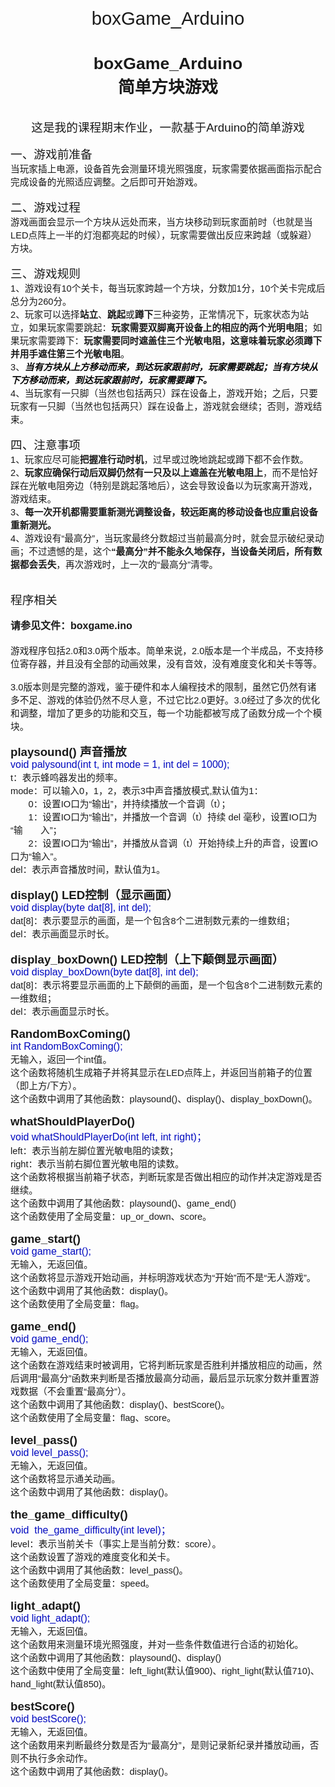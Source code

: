 # boxGame_Arduino

<html xmlns:v="urn:schemas-microsoft-com:vml"
xmlns:o="urn:schemas-microsoft-com:office:office"
xmlns:w="urn:schemas-microsoft-com:office:word"
xmlns:dt="uuid:C2F41010-65B3-11d1-A29F-00AA00C14882"
xmlns:m="http://schemas.microsoft.com/office/2004/12/omml"
xmlns="http://www.w3.org/TR/REC-html40">

<head>
<meta http-equiv=Content-Type content="text/html; charset=gb2312">
<meta name=ProgId content=Word.Document>
<meta name=Generator content="Microsoft Word 15">
<meta name=Originator content="Microsoft Word 15">
<link rel=File-List href="README.files/filelist.xml">
<!--[if gte mso 9]><xml>
 <o:DocumentProperties>
  <o:Author>名字太长是不是会被人打</o:Author>
  <o:LastAuthor>梁 翔鸣</o:LastAuthor>
  <o:Revision>2</o:Revision>
  <o:TotalTime>2</o:TotalTime>
  <o:Created>2018-09-30T17:31:00Z</o:Created>
  <o:LastSaved>2018-09-30T17:31:00Z</o:LastSaved>
  <o:Pages>6</o:Pages>
  <o:Words>398</o:Words>
  <o:Characters>2273</o:Characters>
  <o:Lines>18</o:Lines>
  <o:Paragraphs>5</o:Paragraphs>
  <o:CharactersWithSpaces>2666</o:CharactersWithSpaces>
  <o:Version>16.00</o:Version>
 </o:DocumentProperties>
 <o:CustomDocumentProperties>
  <o:KSOProductBuildVer dt:dt="string">2052-10.1.0.6929</o:KSOProductBuildVer>
 </o:CustomDocumentProperties>
</xml><![endif]-->
<link rel=dataStoreItem href="README.files/item0001.xml"
target="README.files/props002.xml">
<link rel=themeData href="README.files/themedata.thmx">
<link rel=colorSchemeMapping href="README.files/colorschememapping.xml">
<!--[if gte mso 9]><xml>
 <w:WordDocument>
  <w:SpellingState>Clean</w:SpellingState>
  <w:GrammarState>Clean</w:GrammarState>
  <w:TrackMoves>false</w:TrackMoves>
  <w:TrackFormatting/>
  <w:PunctuationKerning/>
  <w:DrawingGridVerticalSpacing>7.8 磅</w:DrawingGridVerticalSpacing>
  <w:DisplayHorizontalDrawingGridEvery>0</w:DisplayHorizontalDrawingGridEvery>
  <w:DisplayVerticalDrawingGridEvery>2</w:DisplayVerticalDrawingGridEvery>
  <w:ValidateAgainstSchemas/>
  <w:SaveIfXMLInvalid>false</w:SaveIfXMLInvalid>
  <w:IgnoreMixedContent>false</w:IgnoreMixedContent>
  <w:AlwaysShowPlaceholderText>false</w:AlwaysShowPlaceholderText>
  <w:DoNotPromoteQF/>
  <w:LidThemeOther>EN-US</w:LidThemeOther>
  <w:LidThemeAsian>ZH-CN</w:LidThemeAsian>
  <w:LidThemeComplexScript>X-NONE</w:LidThemeComplexScript>
  <w:Compatibility>
   <w:SpaceForUL/>
   <w:BalanceSingleByteDoubleByteWidth/>
   <w:DoNotLeaveBackslashAlone/>
   <w:ULTrailSpace/>
   <w:DoNotExpandShiftReturn/>
   <w:AdjustLineHeightInTable/>
   <w:BreakWrappedTables/>
   <w:SnapToGridInCell/>
   <w:WrapTextWithPunct/>
   <w:UseAsianBreakRules/>
   <w:UseWord2010TableStyleRules/>
   <w:DontGrowAutofit/>
   <w:SplitPgBreakAndParaMark/>
   <w:EnableOpenTypeKerning/>
   <w:DontFlipMirrorIndents/>
   <w:OverrideTableStyleHps/>
   <w:UseFELayout/>
  </w:Compatibility>
  <w:DoNotOptimizeForBrowser/>
  <m:mathPr>
   <m:mathFont m:val="Cambria Math"/>
   <m:brkBin m:val="before"/>
   <m:brkBinSub m:val="&#45;-"/>
   <m:smallFrac m:val="off"/>
   <m:dispDef/>
   <m:lMargin m:val="0"/>
   <m:rMargin m:val="0"/>
   <m:defJc m:val="centerGroup"/>
   <m:wrapIndent m:val="1440"/>
   <m:intLim m:val="subSup"/>
   <m:naryLim m:val="undOvr"/>
  </m:mathPr></w:WordDocument>
</xml><![endif]--><!--[if gte mso 9]><xml>
 <w:LatentStyles DefLockedState="false" DefUnhideWhenUsed="false"
  DefSemiHidden="false" DefQFormat="false" LatentStyleCount="375">
  <w:LsdException Locked="false" QFormat="true" Name="Normal"/>
  <w:LsdException Locked="false" QFormat="true" Name="heading 1"/>
  <w:LsdException Locked="false" SemiHidden="true" UnhideWhenUsed="true"
   QFormat="true" Name="heading 2"/>
  <w:LsdException Locked="false" SemiHidden="true" UnhideWhenUsed="true"
   QFormat="true" Name="heading 3"/>
  <w:LsdException Locked="false" SemiHidden="true" UnhideWhenUsed="true"
   QFormat="true" Name="heading 4"/>
  <w:LsdException Locked="false" SemiHidden="true" UnhideWhenUsed="true"
   QFormat="true" Name="heading 5"/>
  <w:LsdException Locked="false" SemiHidden="true" UnhideWhenUsed="true"
   QFormat="true" Name="heading 6"/>
  <w:LsdException Locked="false" SemiHidden="true" UnhideWhenUsed="true"
   QFormat="true" Name="heading 7"/>
  <w:LsdException Locked="false" SemiHidden="true" UnhideWhenUsed="true"
   QFormat="true" Name="heading 8"/>
  <w:LsdException Locked="false" SemiHidden="true" UnhideWhenUsed="true"
   QFormat="true" Name="heading 9"/>
  <w:LsdException Locked="false" SemiHidden="true" UnhideWhenUsed="true"
   QFormat="true" Name="caption"/>
  <w:LsdException Locked="false" QFormat="true" Name="Title"/>
  <w:LsdException Locked="false" Priority="1" SemiHidden="true" QFormat="true"
   Name="Default Paragraph Font"/>
  <w:LsdException Locked="false" QFormat="true" Name="Subtitle"/>
  <w:LsdException Locked="false" QFormat="true" Name="Strong"/>
  <w:LsdException Locked="false" QFormat="true" Name="Emphasis"/>
  <w:LsdException Locked="false" Priority="99" SemiHidden="true"
   UnhideWhenUsed="true" Name="HTML Top of Form"/>
  <w:LsdException Locked="false" Priority="99" SemiHidden="true"
   UnhideWhenUsed="true" Name="HTML Bottom of Form"/>
  <w:LsdException Locked="false" SemiHidden="true" UnhideWhenUsed="true"
   QFormat="true" Name="Normal Table"/>
  <w:LsdException Locked="false" Priority="99" SemiHidden="true"
   UnhideWhenUsed="true" Name="No List"/>
  <w:LsdException Locked="false" Priority="99" SemiHidden="true"
   UnhideWhenUsed="true" Name="Outline List 1"/>
  <w:LsdException Locked="false" Priority="99" SemiHidden="true"
   UnhideWhenUsed="true" Name="Outline List 2"/>
  <w:LsdException Locked="false" Priority="99" SemiHidden="true"
   UnhideWhenUsed="true" Name="Outline List 3"/>
  <w:LsdException Locked="false" SemiHidden="true" UnhideWhenUsed="true"
   Name="Table Simple 1"/>
  <w:LsdException Locked="false" SemiHidden="true" UnhideWhenUsed="true"
   Name="Table Simple 2"/>
  <w:LsdException Locked="false" SemiHidden="true" UnhideWhenUsed="true"
   Name="Table Simple 3"/>
  <w:LsdException Locked="false" SemiHidden="true" UnhideWhenUsed="true"
   Name="Table Classic 1"/>
  <w:LsdException Locked="false" SemiHidden="true" UnhideWhenUsed="true"
   Name="Table Classic 2"/>
  <w:LsdException Locked="false" SemiHidden="true" UnhideWhenUsed="true"
   Name="Table Classic 3"/>
  <w:LsdException Locked="false" SemiHidden="true" UnhideWhenUsed="true"
   Name="Table Classic 4"/>
  <w:LsdException Locked="false" SemiHidden="true" UnhideWhenUsed="true"
   Name="Table Colorful 1"/>
  <w:LsdException Locked="false" SemiHidden="true" UnhideWhenUsed="true"
   Name="Table Colorful 2"/>
  <w:LsdException Locked="false" SemiHidden="true" UnhideWhenUsed="true"
   Name="Table Colorful 3"/>
  <w:LsdException Locked="false" SemiHidden="true" UnhideWhenUsed="true"
   Name="Table Columns 1"/>
  <w:LsdException Locked="false" SemiHidden="true" UnhideWhenUsed="true"
   Name="Table Columns 2"/>
  <w:LsdException Locked="false" SemiHidden="true" UnhideWhenUsed="true"
   Name="Table Columns 3"/>
  <w:LsdException Locked="false" SemiHidden="true" UnhideWhenUsed="true"
   Name="Table Columns 4"/>
  <w:LsdException Locked="false" SemiHidden="true" UnhideWhenUsed="true"
   Name="Table Columns 5"/>
  <w:LsdException Locked="false" SemiHidden="true" UnhideWhenUsed="true"
   Name="Table Grid 1"/>
  <w:LsdException Locked="false" SemiHidden="true" UnhideWhenUsed="true"
   Name="Table Grid 2"/>
  <w:LsdException Locked="false" SemiHidden="true" UnhideWhenUsed="true"
   Name="Table Grid 3"/>
  <w:LsdException Locked="false" SemiHidden="true" UnhideWhenUsed="true"
   Name="Table Grid 4"/>
  <w:LsdException Locked="false" SemiHidden="true" UnhideWhenUsed="true"
   Name="Table Grid 5"/>
  <w:LsdException Locked="false" SemiHidden="true" UnhideWhenUsed="true"
   Name="Table Grid 6"/>
  <w:LsdException Locked="false" SemiHidden="true" UnhideWhenUsed="true"
   Name="Table Grid 7"/>
  <w:LsdException Locked="false" SemiHidden="true" UnhideWhenUsed="true"
   Name="Table Grid 8"/>
  <w:LsdException Locked="false" SemiHidden="true" UnhideWhenUsed="true"
   Name="Table List 1"/>
  <w:LsdException Locked="false" SemiHidden="true" UnhideWhenUsed="true"
   Name="Table List 2"/>
  <w:LsdException Locked="false" SemiHidden="true" UnhideWhenUsed="true"
   Name="Table List 3"/>
  <w:LsdException Locked="false" SemiHidden="true" UnhideWhenUsed="true"
   Name="Table List 4"/>
  <w:LsdException Locked="false" SemiHidden="true" UnhideWhenUsed="true"
   Name="Table List 5"/>
  <w:LsdException Locked="false" SemiHidden="true" UnhideWhenUsed="true"
   Name="Table List 6"/>
  <w:LsdException Locked="false" SemiHidden="true" UnhideWhenUsed="true"
   Name="Table List 7"/>
  <w:LsdException Locked="false" SemiHidden="true" UnhideWhenUsed="true"
   Name="Table List 8"/>
  <w:LsdException Locked="false" SemiHidden="true" UnhideWhenUsed="true"
   Name="Table 3D effects 1"/>
  <w:LsdException Locked="false" SemiHidden="true" UnhideWhenUsed="true"
   Name="Table 3D effects 2"/>
  <w:LsdException Locked="false" SemiHidden="true" UnhideWhenUsed="true"
   Name="Table 3D effects 3"/>
  <w:LsdException Locked="false" SemiHidden="true" UnhideWhenUsed="true"
   Name="Table Contemporary"/>
  <w:LsdException Locked="false" SemiHidden="true" UnhideWhenUsed="true"
   Name="Table Elegant"/>
  <w:LsdException Locked="false" SemiHidden="true" UnhideWhenUsed="true"
   Name="Table Professional"/>
  <w:LsdException Locked="false" SemiHidden="true" UnhideWhenUsed="true"
   Name="Table Subtle 1"/>
  <w:LsdException Locked="false" SemiHidden="true" UnhideWhenUsed="true"
   Name="Table Subtle 2"/>
  <w:LsdException Locked="false" SemiHidden="true" UnhideWhenUsed="true"
   Name="Table Web 1"/>
  <w:LsdException Locked="false" SemiHidden="true" UnhideWhenUsed="true"
   Name="Table Web 2"/>
  <w:LsdException Locked="false" SemiHidden="true" UnhideWhenUsed="true"
   Name="Table Web 3"/>
  <w:LsdException Locked="false" SemiHidden="true" UnhideWhenUsed="true"
   Name="Table Theme"/>
  <w:LsdException Locked="false" Priority="99" SemiHidden="true"
   Name="Placeholder Text"/>
  <w:LsdException Locked="false" Priority="99" Name="No Spacing"/>
  <w:LsdException Locked="false" Priority="60" Name="Light Shading"/>
  <w:LsdException Locked="false" Priority="61" Name="Light List"/>
  <w:LsdException Locked="false" Priority="62" Name="Light Grid"/>
  <w:LsdException Locked="false" Priority="63" Name="Medium Shading 1"/>
  <w:LsdException Locked="false" Priority="64" Name="Medium Shading 2"/>
  <w:LsdException Locked="false" Priority="65" Name="Medium List 1"/>
  <w:LsdException Locked="false" Priority="66" Name="Medium List 2"/>
  <w:LsdException Locked="false" Priority="67" Name="Medium Grid 1"/>
  <w:LsdException Locked="false" Priority="68" Name="Medium Grid 2"/>
  <w:LsdException Locked="false" Priority="69" Name="Medium Grid 3"/>
  <w:LsdException Locked="false" Priority="70" Name="Dark List"/>
  <w:LsdException Locked="false" Priority="71" Name="Colorful Shading"/>
  <w:LsdException Locked="false" Priority="72" Name="Colorful List"/>
  <w:LsdException Locked="false" Priority="73" Name="Colorful Grid"/>
  <w:LsdException Locked="false" Priority="60" Name="Light Shading Accent 1"/>
  <w:LsdException Locked="false" Priority="61" Name="Light List Accent 1"/>
  <w:LsdException Locked="false" Priority="62" Name="Light Grid Accent 1"/>
  <w:LsdException Locked="false" Priority="63" Name="Medium Shading 1 Accent 1"/>
  <w:LsdException Locked="false" Priority="64" Name="Medium Shading 2 Accent 1"/>
  <w:LsdException Locked="false" Priority="65" Name="Medium List 1 Accent 1"/>
  <w:LsdException Locked="false" Priority="99" SemiHidden="true" Name="Revision"/>
  <w:LsdException Locked="false" Priority="99" Name="List Paragraph"/>
  <w:LsdException Locked="false" Priority="99" Name="Quote"/>
  <w:LsdException Locked="false" Priority="99" Name="Intense Quote"/>
  <w:LsdException Locked="false" Priority="66" Name="Medium List 2 Accent 1"/>
  <w:LsdException Locked="false" Priority="67" Name="Medium Grid 1 Accent 1"/>
  <w:LsdException Locked="false" Priority="68" Name="Medium Grid 2 Accent 1"/>
  <w:LsdException Locked="false" Priority="69" Name="Medium Grid 3 Accent 1"/>
  <w:LsdException Locked="false" Priority="70" Name="Dark List Accent 1"/>
  <w:LsdException Locked="false" Priority="71" Name="Colorful Shading Accent 1"/>
  <w:LsdException Locked="false" Priority="72" Name="Colorful List Accent 1"/>
  <w:LsdException Locked="false" Priority="73" Name="Colorful Grid Accent 1"/>
  <w:LsdException Locked="false" Priority="60" Name="Light Shading Accent 2"/>
  <w:LsdException Locked="false" Priority="61" Name="Light List Accent 2"/>
  <w:LsdException Locked="false" Priority="62" Name="Light Grid Accent 2"/>
  <w:LsdException Locked="false" Priority="63" Name="Medium Shading 1 Accent 2"/>
  <w:LsdException Locked="false" Priority="64" Name="Medium Shading 2 Accent 2"/>
  <w:LsdException Locked="false" Priority="65" Name="Medium List 1 Accent 2"/>
  <w:LsdException Locked="false" Priority="66" Name="Medium List 2 Accent 2"/>
  <w:LsdException Locked="false" Priority="67" Name="Medium Grid 1 Accent 2"/>
  <w:LsdException Locked="false" Priority="68" Name="Medium Grid 2 Accent 2"/>
  <w:LsdException Locked="false" Priority="69" Name="Medium Grid 3 Accent 2"/>
  <w:LsdException Locked="false" Priority="70" Name="Dark List Accent 2"/>
  <w:LsdException Locked="false" Priority="71" Name="Colorful Shading Accent 2"/>
  <w:LsdException Locked="false" Priority="72" Name="Colorful List Accent 2"/>
  <w:LsdException Locked="false" Priority="73" Name="Colorful Grid Accent 2"/>
  <w:LsdException Locked="false" Priority="60" Name="Light Shading Accent 3"/>
  <w:LsdException Locked="false" Priority="61" Name="Light List Accent 3"/>
  <w:LsdException Locked="false" Priority="62" Name="Light Grid Accent 3"/>
  <w:LsdException Locked="false" Priority="63" Name="Medium Shading 1 Accent 3"/>
  <w:LsdException Locked="false" Priority="64" Name="Medium Shading 2 Accent 3"/>
  <w:LsdException Locked="false" Priority="65" Name="Medium List 1 Accent 3"/>
  <w:LsdException Locked="false" Priority="66" Name="Medium List 2 Accent 3"/>
  <w:LsdException Locked="false" Priority="67" Name="Medium Grid 1 Accent 3"/>
  <w:LsdException Locked="false" Priority="68" Name="Medium Grid 2 Accent 3"/>
  <w:LsdException Locked="false" Priority="69" Name="Medium Grid 3 Accent 3"/>
  <w:LsdException Locked="false" Priority="70" Name="Dark List Accent 3"/>
  <w:LsdException Locked="false" Priority="71" Name="Colorful Shading Accent 3"/>
  <w:LsdException Locked="false" Priority="72" Name="Colorful List Accent 3"/>
  <w:LsdException Locked="false" Priority="73" Name="Colorful Grid Accent 3"/>
  <w:LsdException Locked="false" Priority="60" Name="Light Shading Accent 4"/>
  <w:LsdException Locked="false" Priority="61" Name="Light List Accent 4"/>
  <w:LsdException Locked="false" Priority="62" Name="Light Grid Accent 4"/>
  <w:LsdException Locked="false" Priority="63" Name="Medium Shading 1 Accent 4"/>
  <w:LsdException Locked="false" Priority="64" Name="Medium Shading 2 Accent 4"/>
  <w:LsdException Locked="false" Priority="65" Name="Medium List 1 Accent 4"/>
  <w:LsdException Locked="false" Priority="66" Name="Medium List 2 Accent 4"/>
  <w:LsdException Locked="false" Priority="67" Name="Medium Grid 1 Accent 4"/>
  <w:LsdException Locked="false" Priority="68" Name="Medium Grid 2 Accent 4"/>
  <w:LsdException Locked="false" Priority="69" Name="Medium Grid 3 Accent 4"/>
  <w:LsdException Locked="false" Priority="70" Name="Dark List Accent 4"/>
  <w:LsdException Locked="false" Priority="71" Name="Colorful Shading Accent 4"/>
  <w:LsdException Locked="false" Priority="72" Name="Colorful List Accent 4"/>
  <w:LsdException Locked="false" Priority="73" Name="Colorful Grid Accent 4"/>
  <w:LsdException Locked="false" Priority="60" Name="Light Shading Accent 5"/>
  <w:LsdException Locked="false" Priority="61" Name="Light List Accent 5"/>
  <w:LsdException Locked="false" Priority="62" Name="Light Grid Accent 5"/>
  <w:LsdException Locked="false" Priority="63" Name="Medium Shading 1 Accent 5"/>
  <w:LsdException Locked="false" Priority="64" Name="Medium Shading 2 Accent 5"/>
  <w:LsdException Locked="false" Priority="65" Name="Medium List 1 Accent 5"/>
  <w:LsdException Locked="false" Priority="66" Name="Medium List 2 Accent 5"/>
  <w:LsdException Locked="false" Priority="67" Name="Medium Grid 1 Accent 5"/>
  <w:LsdException Locked="false" Priority="68" Name="Medium Grid 2 Accent 5"/>
  <w:LsdException Locked="false" Priority="69" Name="Medium Grid 3 Accent 5"/>
  <w:LsdException Locked="false" Priority="70" Name="Dark List Accent 5"/>
  <w:LsdException Locked="false" Priority="71" Name="Colorful Shading Accent 5"/>
  <w:LsdException Locked="false" Priority="72" Name="Colorful List Accent 5"/>
  <w:LsdException Locked="false" Priority="73" Name="Colorful Grid Accent 5"/>
  <w:LsdException Locked="false" Priority="60" Name="Light Shading Accent 6"/>
  <w:LsdException Locked="false" Priority="61" Name="Light List Accent 6"/>
  <w:LsdException Locked="false" Priority="62" Name="Light Grid Accent 6"/>
  <w:LsdException Locked="false" Priority="63" Name="Medium Shading 1 Accent 6"/>
  <w:LsdException Locked="false" Priority="64" Name="Medium Shading 2 Accent 6"/>
  <w:LsdException Locked="false" Priority="65" Name="Medium List 1 Accent 6"/>
  <w:LsdException Locked="false" Priority="66" Name="Medium List 2 Accent 6"/>
  <w:LsdException Locked="false" Priority="67" Name="Medium Grid 1 Accent 6"/>
  <w:LsdException Locked="false" Priority="68" Name="Medium Grid 2 Accent 6"/>
  <w:LsdException Locked="false" Priority="69" Name="Medium Grid 3 Accent 6"/>
  <w:LsdException Locked="false" Priority="70" Name="Dark List Accent 6"/>
  <w:LsdException Locked="false" Priority="71" Name="Colorful Shading Accent 6"/>
  <w:LsdException Locked="false" Priority="72" Name="Colorful List Accent 6"/>
  <w:LsdException Locked="false" Priority="73" Name="Colorful Grid Accent 6"/>
  <w:LsdException Locked="false" Priority="19" QFormat="true"
   Name="Subtle Emphasis"/>
  <w:LsdException Locked="false" Priority="21" QFormat="true"
   Name="Intense Emphasis"/>
  <w:LsdException Locked="false" Priority="31" QFormat="true"
   Name="Subtle Reference"/>
  <w:LsdException Locked="false" Priority="32" QFormat="true"
   Name="Intense Reference"/>
  <w:LsdException Locked="false" Priority="33" QFormat="true" Name="Book Title"/>
  <w:LsdException Locked="false" Priority="37" SemiHidden="true"
   UnhideWhenUsed="true" Name="Bibliography"/>
  <w:LsdException Locked="false" Priority="39" SemiHidden="true"
   UnhideWhenUsed="true" QFormat="true" Name="TOC Heading"/>
  <w:LsdException Locked="false" Priority="41" Name="Plain Table 1"/>
  <w:LsdException Locked="false" Priority="42" Name="Plain Table 2"/>
  <w:LsdException Locked="false" Priority="43" Name="Plain Table 3"/>
  <w:LsdException Locked="false" Priority="44" Name="Plain Table 4"/>
  <w:LsdException Locked="false" Priority="45" Name="Plain Table 5"/>
  <w:LsdException Locked="false" Priority="40" Name="Grid Table Light"/>
  <w:LsdException Locked="false" Priority="46" Name="Grid Table 1 Light"/>
  <w:LsdException Locked="false" Priority="47" Name="Grid Table 2"/>
  <w:LsdException Locked="false" Priority="48" Name="Grid Table 3"/>
  <w:LsdException Locked="false" Priority="49" Name="Grid Table 4"/>
  <w:LsdException Locked="false" Priority="50" Name="Grid Table 5 Dark"/>
  <w:LsdException Locked="false" Priority="51" Name="Grid Table 6 Colorful"/>
  <w:LsdException Locked="false" Priority="52" Name="Grid Table 7 Colorful"/>
  <w:LsdException Locked="false" Priority="46"
   Name="Grid Table 1 Light Accent 1"/>
  <w:LsdException Locked="false" Priority="47" Name="Grid Table 2 Accent 1"/>
  <w:LsdException Locked="false" Priority="48" Name="Grid Table 3 Accent 1"/>
  <w:LsdException Locked="false" Priority="49" Name="Grid Table 4 Accent 1"/>
  <w:LsdException Locked="false" Priority="50" Name="Grid Table 5 Dark Accent 1"/>
  <w:LsdException Locked="false" Priority="51"
   Name="Grid Table 6 Colorful Accent 1"/>
  <w:LsdException Locked="false" Priority="52"
   Name="Grid Table 7 Colorful Accent 1"/>
  <w:LsdException Locked="false" Priority="46"
   Name="Grid Table 1 Light Accent 2"/>
  <w:LsdException Locked="false" Priority="47" Name="Grid Table 2 Accent 2"/>
  <w:LsdException Locked="false" Priority="48" Name="Grid Table 3 Accent 2"/>
  <w:LsdException Locked="false" Priority="49" Name="Grid Table 4 Accent 2"/>
  <w:LsdException Locked="false" Priority="50" Name="Grid Table 5 Dark Accent 2"/>
  <w:LsdException Locked="false" Priority="51"
   Name="Grid Table 6 Colorful Accent 2"/>
  <w:LsdException Locked="false" Priority="52"
   Name="Grid Table 7 Colorful Accent 2"/>
  <w:LsdException Locked="false" Priority="46"
   Name="Grid Table 1 Light Accent 3"/>
  <w:LsdException Locked="false" Priority="47" Name="Grid Table 2 Accent 3"/>
  <w:LsdException Locked="false" Priority="48" Name="Grid Table 3 Accent 3"/>
  <w:LsdException Locked="false" Priority="49" Name="Grid Table 4 Accent 3"/>
  <w:LsdException Locked="false" Priority="50" Name="Grid Table 5 Dark Accent 3"/>
  <w:LsdException Locked="false" Priority="51"
   Name="Grid Table 6 Colorful Accent 3"/>
  <w:LsdException Locked="false" Priority="52"
   Name="Grid Table 7 Colorful Accent 3"/>
  <w:LsdException Locked="false" Priority="46"
   Name="Grid Table 1 Light Accent 4"/>
  <w:LsdException Locked="false" Priority="47" Name="Grid Table 2 Accent 4"/>
  <w:LsdException Locked="false" Priority="48" Name="Grid Table 3 Accent 4"/>
  <w:LsdException Locked="false" Priority="49" Name="Grid Table 4 Accent 4"/>
  <w:LsdException Locked="false" Priority="50" Name="Grid Table 5 Dark Accent 4"/>
  <w:LsdException Locked="false" Priority="51"
   Name="Grid Table 6 Colorful Accent 4"/>
  <w:LsdException Locked="false" Priority="52"
   Name="Grid Table 7 Colorful Accent 4"/>
  <w:LsdException Locked="false" Priority="46"
   Name="Grid Table 1 Light Accent 5"/>
  <w:LsdException Locked="false" Priority="47" Name="Grid Table 2 Accent 5"/>
  <w:LsdException Locked="false" Priority="48" Name="Grid Table 3 Accent 5"/>
  <w:LsdException Locked="false" Priority="49" Name="Grid Table 4 Accent 5"/>
  <w:LsdException Locked="false" Priority="50" Name="Grid Table 5 Dark Accent 5"/>
  <w:LsdException Locked="false" Priority="51"
   Name="Grid Table 6 Colorful Accent 5"/>
  <w:LsdException Locked="false" Priority="52"
   Name="Grid Table 7 Colorful Accent 5"/>
  <w:LsdException Locked="false" Priority="46"
   Name="Grid Table 1 Light Accent 6"/>
  <w:LsdException Locked="false" Priority="47" Name="Grid Table 2 Accent 6"/>
  <w:LsdException Locked="false" Priority="48" Name="Grid Table 3 Accent 6"/>
  <w:LsdException Locked="false" Priority="49" Name="Grid Table 4 Accent 6"/>
  <w:LsdException Locked="false" Priority="50" Name="Grid Table 5 Dark Accent 6"/>
  <w:LsdException Locked="false" Priority="51"
   Name="Grid Table 6 Colorful Accent 6"/>
  <w:LsdException Locked="false" Priority="52"
   Name="Grid Table 7 Colorful Accent 6"/>
  <w:LsdException Locked="false" Priority="46" Name="List Table 1 Light"/>
  <w:LsdException Locked="false" Priority="47" Name="List Table 2"/>
  <w:LsdException Locked="false" Priority="48" Name="List Table 3"/>
  <w:LsdException Locked="false" Priority="49" Name="List Table 4"/>
  <w:LsdException Locked="false" Priority="50" Name="List Table 5 Dark"/>
  <w:LsdException Locked="false" Priority="51" Name="List Table 6 Colorful"/>
  <w:LsdException Locked="false" Priority="52" Name="List Table 7 Colorful"/>
  <w:LsdException Locked="false" Priority="46"
   Name="List Table 1 Light Accent 1"/>
  <w:LsdException Locked="false" Priority="47" Name="List Table 2 Accent 1"/>
  <w:LsdException Locked="false" Priority="48" Name="List Table 3 Accent 1"/>
  <w:LsdException Locked="false" Priority="49" Name="List Table 4 Accent 1"/>
  <w:LsdException Locked="false" Priority="50" Name="List Table 5 Dark Accent 1"/>
  <w:LsdException Locked="false" Priority="51"
   Name="List Table 6 Colorful Accent 1"/>
  <w:LsdException Locked="false" Priority="52"
   Name="List Table 7 Colorful Accent 1"/>
  <w:LsdException Locked="false" Priority="46"
   Name="List Table 1 Light Accent 2"/>
  <w:LsdException Locked="false" Priority="47" Name="List Table 2 Accent 2"/>
  <w:LsdException Locked="false" Priority="48" Name="List Table 3 Accent 2"/>
  <w:LsdException Locked="false" Priority="49" Name="List Table 4 Accent 2"/>
  <w:LsdException Locked="false" Priority="50" Name="List Table 5 Dark Accent 2"/>
  <w:LsdException Locked="false" Priority="51"
   Name="List Table 6 Colorful Accent 2"/>
  <w:LsdException Locked="false" Priority="52"
   Name="List Table 7 Colorful Accent 2"/>
  <w:LsdException Locked="false" Priority="46"
   Name="List Table 1 Light Accent 3"/>
  <w:LsdException Locked="false" Priority="47" Name="List Table 2 Accent 3"/>
  <w:LsdException Locked="false" Priority="48" Name="List Table 3 Accent 3"/>
  <w:LsdException Locked="false" Priority="49" Name="List Table 4 Accent 3"/>
  <w:LsdException Locked="false" Priority="50" Name="List Table 5 Dark Accent 3"/>
  <w:LsdException Locked="false" Priority="51"
   Name="List Table 6 Colorful Accent 3"/>
  <w:LsdException Locked="false" Priority="52"
   Name="List Table 7 Colorful Accent 3"/>
  <w:LsdException Locked="false" Priority="46"
   Name="List Table 1 Light Accent 4"/>
  <w:LsdException Locked="false" Priority="47" Name="List Table 2 Accent 4"/>
  <w:LsdException Locked="false" Priority="48" Name="List Table 3 Accent 4"/>
  <w:LsdException Locked="false" Priority="49" Name="List Table 4 Accent 4"/>
  <w:LsdException Locked="false" Priority="50" Name="List Table 5 Dark Accent 4"/>
  <w:LsdException Locked="false" Priority="51"
   Name="List Table 6 Colorful Accent 4"/>
  <w:LsdException Locked="false" Priority="52"
   Name="List Table 7 Colorful Accent 4"/>
  <w:LsdException Locked="false" Priority="46"
   Name="List Table 1 Light Accent 5"/>
  <w:LsdException Locked="false" Priority="47" Name="List Table 2 Accent 5"/>
  <w:LsdException Locked="false" Priority="48" Name="List Table 3 Accent 5"/>
  <w:LsdException Locked="false" Priority="49" Name="List Table 4 Accent 5"/>
  <w:LsdException Locked="false" Priority="50" Name="List Table 5 Dark Accent 5"/>
  <w:LsdException Locked="false" Priority="51"
   Name="List Table 6 Colorful Accent 5"/>
  <w:LsdException Locked="false" Priority="52"
   Name="List Table 7 Colorful Accent 5"/>
  <w:LsdException Locked="false" Priority="46"
   Name="List Table 1 Light Accent 6"/>
  <w:LsdException Locked="false" Priority="47" Name="List Table 2 Accent 6"/>
  <w:LsdException Locked="false" Priority="48" Name="List Table 3 Accent 6"/>
  <w:LsdException Locked="false" Priority="49" Name="List Table 4 Accent 6"/>
  <w:LsdException Locked="false" Priority="50" Name="List Table 5 Dark Accent 6"/>
  <w:LsdException Locked="false" Priority="51"
   Name="List Table 6 Colorful Accent 6"/>
  <w:LsdException Locked="false" Priority="52"
   Name="List Table 7 Colorful Accent 6"/>
  <w:LsdException Locked="false" Priority="99" SemiHidden="true"
   UnhideWhenUsed="true" Name="Mention"/>
  <w:LsdException Locked="false" Priority="99" SemiHidden="true"
   UnhideWhenUsed="true" Name="Smart Hyperlink"/>
  <w:LsdException Locked="false" Priority="99" SemiHidden="true"
   UnhideWhenUsed="true" Name="Hashtag"/>
  <w:LsdException Locked="false" Priority="99" SemiHidden="true"
   UnhideWhenUsed="true" Name="Unresolved Mention"/>
 </w:LatentStyles>
</xml><![endif]-->
<style>
<!--
 /* Font Definitions */
 @font-face
	{font-family:宋体;
	panose-1:2 1 6 0 3 1 1 1 1 1;
	mso-font-alt:SimSun;
	mso-font-charset:134;
	mso-generic-font-family:auto;
	mso-font-pitch:variable;
	mso-font-signature:3 680460288 22 0 262145 0;}
@font-face
	{font-family:"Cambria Math";
	panose-1:2 4 5 3 5 4 6 3 2 4;
	mso-font-charset:0;
	mso-generic-font-family:roman;
	mso-font-pitch:variable;
	mso-font-signature:3 0 0 0 1 0;}
@font-face
	{font-family:微软雅黑;
	panose-1:2 11 5 3 2 2 4 2 2 4;
	mso-font-charset:134;
	mso-generic-font-family:swiss;
	mso-font-pitch:variable;
	mso-font-signature:-2147483001 718224464 22 0 262175 0;}
@font-face
	{font-family:"\@微软雅黑";
	mso-font-charset:134;
	mso-generic-font-family:swiss;
	mso-font-pitch:variable;
	mso-font-signature:-2147483001 718224464 22 0 262175 0;}
@font-face
	{font-family:"\@宋体";
	panose-1:2 1 6 0 3 1 1 1 1 1;
	mso-font-charset:134;
	mso-generic-font-family:auto;
	mso-font-pitch:variable;
	mso-font-signature:3 680460288 22 0 262145 0;}
 /* Style Definitions */
 p.MsoNormal, li.MsoNormal, div.MsoNormal
	{mso-style-unhide:no;
	mso-style-qformat:yes;
	mso-style-parent:"";
	margin:0cm;
	margin-bottom:.0001pt;
	text-align:justify;
	text-justify:inter-ideograph;
	mso-pagination:widow-orphan;
	font-size:10.5pt;
	mso-bidi-font-size:10.0pt;
	font-family:"Calibri",sans-serif;
	mso-ascii-font-family:Calibri;
	mso-ascii-theme-font:minor-latin;
	mso-fareast-font-family:宋体;
	mso-hansi-font-family:Calibri;
	mso-hansi-theme-font:minor-latin;
	mso-bidi-font-family:"Times New Roman";
	mso-bidi-theme-font:minor-bidi;
	mso-font-kerning:1.0pt;}
h1
	{mso-style-unhide:no;
	mso-style-qformat:yes;
	mso-style-next:正文;
	margin-top:17.0pt;
	margin-right:0cm;
	margin-bottom:16.5pt;
	margin-left:0cm;
	text-align:center;
	line-height:240%;
	mso-pagination:widow-orphan lines-together;
	page-break-after:avoid;
	mso-outline-level:1;
	font-size:22.0pt;
	mso-bidi-font-size:10.0pt;
	font-family:"Calibri",sans-serif;
	mso-ascii-font-family:Calibri;
	mso-ascii-theme-font:minor-latin;
	mso-fareast-font-family:微软雅黑;
	mso-hansi-font-family:Calibri;
	mso-hansi-theme-font:minor-latin;
	mso-bidi-font-family:"Times New Roman";
	mso-bidi-theme-font:minor-bidi;
	mso-font-kerning:22.0pt;
	font-weight:normal;}
span.SpellE
	{mso-style-name:"";
	mso-spl-e:yes;}
span.GramE
	{mso-style-name:"";
	mso-gram-e:yes;}
.MsoChpDefault
	{mso-style-type:export-only;
	mso-default-props:yes;
	font-size:10.0pt;
	mso-ansi-font-size:10.0pt;
	mso-bidi-font-size:10.0pt;
	font-family:"Calibri",sans-serif;
	mso-bidi-font-family:"Times New Roman";
	mso-bidi-theme-font:minor-bidi;
	mso-font-kerning:0pt;}
 /* Page Definitions */
 @page
	{mso-page-border-surround-header:no;
	mso-page-border-surround-footer:no;}
@page WordSection1
	{size:612.0pt 792.0pt;
	margin:72.0pt 54.0pt 72.0pt 54.0pt;
	mso-header-margin:36.0pt;
	mso-footer-margin:36.0pt;
	mso-paper-source:0;
	layout-grid:15.6pt;}
div.WordSection1
	{page:WordSection1;}
-->
</style>
<!--[if gte mso 10]>
<style>
 /* Style Definitions */
 table.MsoNormalTable
	{mso-style-name:普通表格;
	mso-tstyle-rowband-size:0;
	mso-tstyle-colband-size:0;
	mso-style-noshow:yes;
	mso-style-priority:99;
	mso-style-parent:"";
	mso-padding-alt:0cm 5.4pt 0cm 5.4pt;
	mso-para-margin:0cm;
	mso-para-margin-bottom:.0001pt;
	mso-pagination:widow-orphan;
	font-size:10.0pt;
	font-family:"Calibri",sans-serif;
	mso-ascii-font-family:Calibri;
	mso-ascii-theme-font:minor-latin;
	mso-hansi-font-family:Calibri;
	mso-hansi-theme-font:minor-latin;
	mso-bidi-font-family:"Times New Roman";
	mso-bidi-theme-font:minor-bidi;}
</style>
<![endif]--><!--[if gte mso 9]><xml>
 <o:shapedefaults v:ext="edit" spidmax="1026"/>
</xml><![endif]--><!--[if gte mso 9]><xml>
 <o:shapelayout v:ext="edit">
  <o:idmap v:ext="edit" data="1"/>
 </o:shapelayout></xml><![endif]-->
</head>

<body lang=ZH-CN style='tab-interval:21.0pt;text-justify-trim:punctuation'>

<div class=WordSection1 style='layout-grid:15.6pt'>

<h1 style='margin:0cm;margin-bottom:.0001pt;line-height:normal'><span
class=SpellE><b><span lang=EN-US style='font-size:20.0pt;mso-bidi-font-size:
9.0pt;font-family:"微软雅黑",sans-serif;mso-bidi-font-family:微软雅黑'>boxGame_Arduino</span></b></span><b><span
lang=EN-US style='font-size:20.0pt;mso-bidi-font-size:9.0pt;font-family:"微软雅黑",sans-serif;
mso-bidi-font-family:微软雅黑'><o:p></o:p></span></b></h1>

<h1 style='margin:0cm;margin-bottom:.0001pt;line-height:normal'><b><span
style='font-size:20.0pt;mso-bidi-font-size:9.0pt;font-family:"微软雅黑",sans-serif;
mso-bidi-font-family:微软雅黑'>简单方块游戏<span lang=EN-US><o:p></o:p></span></span></b></h1>

<p class=MsoNormal align=left style='text-align:left'><span lang=EN-US
style='font-size:11.0pt;mso-bidi-font-size:10.0pt;font-family:"微软雅黑",sans-serif;
mso-bidi-font-family:微软雅黑'><o:p>&nbsp;</o:p></span></p>

<p class=MsoNormal align=left style='text-align:left'><span lang=EN-US
style='font-size:11.0pt;mso-bidi-font-size:10.0pt;font-family:"微软雅黑",sans-serif;
mso-bidi-font-family:微软雅黑'><o:p>&nbsp;</o:p></span></p>

<p class=MsoNormal align=center style='text-align:center'><span
style='font-size:14.0pt;mso-bidi-font-size:11.0pt;font-family:"微软雅黑",sans-serif;
mso-bidi-font-family:微软雅黑'>这是我的课程期末作业，一款基于<span lang=EN-US>Arduino</span>的简单游戏<span
lang=EN-US><o:p></o:p></span></span></p>

<p class=MsoNormal align=left style='text-align:left'><span lang=EN-US
style='font-size:11.0pt;mso-bidi-font-size:10.0pt;font-family:"微软雅黑",sans-serif;
mso-bidi-font-family:微软雅黑'><o:p>&nbsp;</o:p></span></p>

<p class=MsoNormal align=left style='text-align:left'><span style='font-size:
14.0pt;mso-bidi-font-size:11.0pt;font-family:"微软雅黑",sans-serif;mso-bidi-font-family:
微软雅黑'>一、游戏前准备<span lang=EN-US><o:p></o:p></span></span></p>

<p class=MsoNormal align=left style='text-align:left'><span style='font-size:
11.0pt;mso-bidi-font-size:10.0pt;font-family:"微软雅黑",sans-serif;mso-bidi-font-family:
微软雅黑'>当玩家插上电源，设备首先会测量环境光照强度，玩家需要依据画面指示配合完成设备的光照适应调整。之后即可开始游戏。<span lang=EN-US><o:p></o:p></span></span></p>

<p class=MsoNormal align=left style='text-align:left'><span lang=EN-US
style='font-size:11.0pt;mso-bidi-font-size:10.0pt;font-family:"微软雅黑",sans-serif;
mso-bidi-font-family:微软雅黑'><o:p>&nbsp;</o:p></span></p>

<p class=MsoNormal align=left style='text-align:left'><span style='font-size:
14.0pt;mso-bidi-font-size:11.0pt;font-family:"微软雅黑",sans-serif;mso-bidi-font-family:
微软雅黑'>二、游戏过程<span lang=EN-US><o:p></o:p></span></span></p>

<p class=MsoNormal align=left style='text-align:left'><span style='font-size:
11.0pt;mso-bidi-font-size:10.0pt;font-family:"微软雅黑",sans-serif;mso-bidi-font-family:
微软雅黑'>游戏画面会显示一个方块从远处而来，当方块移动到玩家面前时（也就是当<span lang=EN-US>LED</span>点阵上一半的灯泡都亮起的时候），玩家需要做出反应来跨越（或躲避）方块。<span
lang=EN-US><o:p></o:p></span></span></p>

<p class=MsoNormal align=left style='text-align:left'><span lang=EN-US
style='font-size:11.0pt;mso-bidi-font-size:10.0pt;font-family:"微软雅黑",sans-serif;
mso-bidi-font-family:微软雅黑'><o:p>&nbsp;</o:p></span></p>

<p class=MsoNormal align=left style='text-align:left'><span style='font-size:
14.0pt;mso-bidi-font-size:11.0pt;font-family:"微软雅黑",sans-serif;mso-bidi-font-family:
微软雅黑'>三、游戏规则<span lang=EN-US><o:p></o:p></span></span></p>

<p class=MsoNormal align=left style='text-align:left'><span lang=EN-US
style='font-size:11.0pt;mso-bidi-font-size:10.0pt;font-family:"微软雅黑",sans-serif;
mso-bidi-font-family:微软雅黑'>1</span><span style='font-size:11.0pt;mso-bidi-font-size:
10.0pt;font-family:"微软雅黑",sans-serif;mso-bidi-font-family:微软雅黑'>、游戏设有<span
lang=EN-US>10</span>个关卡，每当玩家跨越一个方块，分数加<span lang=EN-US>1</span>分，<span
lang=EN-US>10</span>个关卡完成后总分为<span lang=EN-US>260</span>分。<span lang=EN-US><o:p></o:p></span></span></p>

<p class=MsoNormal align=left style='text-align:left'><span lang=EN-US
style='font-size:11.0pt;mso-bidi-font-size:10.0pt;font-family:"微软雅黑",sans-serif;
mso-bidi-font-family:微软雅黑'>2</span><span style='font-size:11.0pt;mso-bidi-font-size:
10.0pt;font-family:"微软雅黑",sans-serif;mso-bidi-font-family:微软雅黑'>、玩家可以选择<b>站立</b>、<b>跳起</b>或<b>蹲下</b>三种姿势，正常情况下，玩家状态为站立，如果玩家需要跳起：<b>玩家需要双脚离开设备上的相应的两个光明电阻</b>；如果玩家需要蹲下：<b>玩家需要同时遮盖住三个光敏电阻，这意味着玩家必须蹲下并用手遮住第三个光敏电阻</b>。<span
lang=EN-US><o:p></o:p></span></span></p>

<p class=MsoNormal align=left style='text-align:left'><span lang=EN-US
style='font-size:11.0pt;mso-bidi-font-size:10.0pt;font-family:"微软雅黑",sans-serif;
mso-bidi-font-family:微软雅黑'>3</span><span style='font-size:11.0pt;mso-bidi-font-size:
10.0pt;font-family:"微软雅黑",sans-serif;mso-bidi-font-family:微软雅黑'>、<b><i><span
style='color:black;mso-themecolor:text1'>当有方块从上方移动而来，到达玩家跟前时，玩家需要跳起；当有方块从下方移动而来，到达玩家跟前时，玩家需要蹲下。</span></i><span
lang=EN-US style='color:red'><o:p></o:p></span></b></span></p>

<p class=MsoNormal align=left style='text-align:left'><span lang=EN-US
style='font-size:11.0pt;mso-bidi-font-size:10.0pt;font-family:"微软雅黑",sans-serif;
mso-bidi-font-family:微软雅黑'>4</span><span style='font-size:11.0pt;mso-bidi-font-size:
10.0pt;font-family:"微软雅黑",sans-serif;mso-bidi-font-family:微软雅黑'>、当玩家有一只脚（当然也包括两只）踩在设备上，游戏开始；之后，只要玩家有一只脚（当然也包括两只）踩在设备上，游戏就会继续；否则，游戏结束。<span
lang=EN-US><o:p></o:p></span></span></p>

<p class=MsoNormal align=left style='text-align:left'><span lang=EN-US
style='font-size:11.0pt;mso-bidi-font-size:10.0pt;font-family:"微软雅黑",sans-serif;
mso-bidi-font-family:微软雅黑'><o:p>&nbsp;</o:p></span></p>

<p class=MsoNormal align=left style='text-align:left'><span style='font-size:
14.0pt;mso-bidi-font-size:11.0pt;font-family:"微软雅黑",sans-serif;mso-bidi-font-family:
微软雅黑'>四、注意事项<span lang=EN-US><o:p></o:p></span></span></p>

<p class=MsoNormal align=left style='text-align:left'><span lang=EN-US
style='font-size:11.0pt;mso-bidi-font-size:10.0pt;font-family:"微软雅黑",sans-serif;
mso-bidi-font-family:微软雅黑'>1</span><span style='font-size:11.0pt;mso-bidi-font-size:
10.0pt;font-family:"微软雅黑",sans-serif;mso-bidi-font-family:微软雅黑'>、玩家应尽可能<b>把握<span
class=GramE>准行动</span>时机</b>，过早或过晚地跳起或蹲下都不会作数。<span lang=EN-US><o:p></o:p></span></span></p>

<p class=MsoNormal align=left style='text-align:left'><span lang=EN-US
style='font-size:11.0pt;mso-bidi-font-size:10.0pt;font-family:"微软雅黑",sans-serif;
mso-bidi-font-family:微软雅黑'>2</span><span style='font-size:11.0pt;mso-bidi-font-size:
10.0pt;font-family:"微软雅黑",sans-serif;mso-bidi-font-family:微软雅黑'>、<b>玩家应确保行动后双脚仍然有一只及以上遮盖在光敏电阻上</b>，而不是恰好踩在光敏电阻旁边（特别是跳起落地后），这会导致设备以为玩家离开游戏，游戏结束。<span
lang=EN-US><o:p></o:p></span></span></p>

<p class=MsoNormal align=left style='text-align:left'><span lang=EN-US
style='font-size:11.0pt;mso-bidi-font-size:10.0pt;font-family:"微软雅黑",sans-serif;
mso-bidi-font-family:微软雅黑'>3</span><span style='font-size:11.0pt;mso-bidi-font-size:
10.0pt;font-family:"微软雅黑",sans-serif;mso-bidi-font-family:微软雅黑'>、<b>每一次开机都需要重新测光调整设备，较远距离的移动设备也应重<span
class=GramE>启设备</span>重新测光。<span lang=EN-US><o:p></o:p></span></b></span></p>

<p class=MsoNormal align=left style='text-align:left'><span lang=EN-US
style='font-size:11.0pt;mso-bidi-font-size:10.0pt;font-family:"微软雅黑",sans-serif;
mso-bidi-font-family:微软雅黑'>4</span><span style='font-size:11.0pt;mso-bidi-font-size:
10.0pt;font-family:"微软雅黑",sans-serif;mso-bidi-font-family:微软雅黑'>、游戏设有“最高分”，当玩家最终分数超过当前最高分时，就会显示破纪录动画；不过遗憾的是，这个<b>“最高分”并不能永久地保存，当设备关闭后，所有数据都会丢失</b>，再次游戏时，上一次的“最高分”清零。<span
lang=EN-US><o:p></o:p></span></span></p>

<p class=MsoNormal align=left style='text-align:left'><span lang=EN-US
style='font-size:11.0pt;mso-bidi-font-size:10.0pt;font-family:"微软雅黑",sans-serif;
mso-bidi-font-family:微软雅黑'><o:p>&nbsp;</o:p></span></p>

<p class=MsoNormal align=left style='text-align:left'><span lang=EN-US
style='font-size:11.0pt;mso-bidi-font-size:10.0pt;font-family:"微软雅黑",sans-serif;
mso-bidi-font-family:微软雅黑'><o:p>&nbsp;</o:p></span></p>

<p class=MsoNormal align=left style='text-align:left'><span style='font-size:
14.0pt;mso-bidi-font-size:11.0pt;font-family:"微软雅黑",sans-serif;mso-bidi-font-family:
微软雅黑'>程序相关<span lang=EN-US><o:p></o:p></span></span></p>

<p class=MsoNormal align=left style='text-align:left'><span lang=EN-US
style='font-size:11.0pt;mso-bidi-font-size:10.0pt;font-family:"微软雅黑",sans-serif;
mso-bidi-font-family:微软雅黑'><o:p>&nbsp;</o:p></span></p>

<p class=MsoNormal align=left style='text-align:left'><b><span
style='font-size:12.0pt;mso-bidi-font-size:10.5pt;font-family:"微软雅黑",sans-serif;
mso-bidi-font-family:微软雅黑'>请参见文件：<span class=SpellE><span lang=EN-US>boxgame.ino</span></span><span
lang=EN-US><o:p></o:p></span></span></b></p>

<p class=MsoNormal align=left style='text-align:left'><b><span lang=EN-US
style='font-size:12.0pt;mso-bidi-font-size:10.5pt;font-family:"微软雅黑",sans-serif;
mso-bidi-font-family:微软雅黑'><o:p>&nbsp;</o:p></span></b></p>

<p class=MsoNormal align=left style='text-align:left'><span style='font-size:
11.0pt;mso-bidi-font-size:10.0pt;font-family:"微软雅黑",sans-serif;mso-bidi-font-family:
微软雅黑'>游戏程序包括<span lang=EN-US>2.0</span>和<span lang=EN-US>3.0</span><span
class=GramE>两</span>个版本。简单来说，<span lang=EN-US>2.0</span>版本是一个半成品，不支持移位寄存器，并且没有全部的动画效果，没有音效，没有难度变化和关卡等等。<span
lang=EN-US><o:p></o:p></span></span></p>

<p class=MsoNormal align=left style='text-align:left'><span lang=EN-US
style='font-size:11.0pt;mso-bidi-font-size:10.0pt;font-family:"微软雅黑",sans-serif;
mso-bidi-font-family:微软雅黑'><o:p>&nbsp;</o:p></span></p>

<p class=MsoNormal align=left style='text-align:left'><span lang=EN-US
style='font-size:11.0pt;mso-bidi-font-size:10.0pt;font-family:"微软雅黑",sans-serif;
mso-bidi-font-family:微软雅黑'>3.0</span><span style='font-size:11.0pt;mso-bidi-font-size:
10.0pt;font-family:"微软雅黑",sans-serif;mso-bidi-font-family:微软雅黑'>版本则是完整的游戏，鉴于硬件和本人编程技术的限制，虽然它仍然有诸多不足、游戏的体验仍然不尽人意，不过它比<span
lang=EN-US>2.0</span>更好。<span lang=EN-US>3.0</span>经过了多次的优化和调整，增加了更多的功能和交互，每一个功能都被写成了函数分成一个个模块。<span
lang=EN-US><o:p></o:p></span></span></p>

<p class=MsoNormal align=left style='text-align:left'><span lang=EN-US
style='font-size:11.0pt;mso-bidi-font-size:10.0pt;font-family:"微软雅黑",sans-serif;
mso-bidi-font-family:微软雅黑'><o:p>&nbsp;</o:p></span></p>

<p class=MsoNormal align=left style='text-align:left'><span class=SpellE><b><span
lang=EN-US style='font-size:14.0pt;mso-bidi-font-size:11.0pt;font-family:"微软雅黑",sans-serif;
mso-bidi-font-family:微软雅黑'>playsound</span></b></span><b><span lang=EN-US
style='font-size:14.0pt;mso-bidi-font-size:11.0pt;font-family:"微软雅黑",sans-serif;
mso-bidi-font-family:微软雅黑'>() </span></b><b><span style='font-size:14.0pt;
mso-bidi-font-size:11.0pt;font-family:"微软雅黑",sans-serif;mso-bidi-font-family:
微软雅黑'>声音播放<span lang=EN-US><o:p></o:p></span></span></b></p>

<p class=MsoNormal align=left style='text-align:left'><span lang=EN-US
style='font-size:12.0pt;mso-bidi-font-size:10.5pt;font-family:"微软雅黑",sans-serif;
mso-bidi-font-family:微软雅黑;color:#0009C0'>void <span class=SpellE><span
class=GramE>palysound</span></span><span class=GramE>(</span>int t, int mode =
1, int del = 1000);<o:p></o:p></span></p>

<p class=MsoNormal align=left style='text-align:left'><span lang=EN-US
style='font-size:11.0pt;mso-bidi-font-size:10.0pt;font-family:"微软雅黑",sans-serif;
mso-bidi-font-family:微软雅黑'>t</span><span style='font-size:11.0pt;mso-bidi-font-size:
10.0pt;font-family:"微软雅黑",sans-serif;mso-bidi-font-family:微软雅黑'>：表示蜂鸣器发出的频率。<span
lang=EN-US><o:p></o:p></span></span></p>

<p class=MsoNormal align=left style='text-align:left'><span lang=EN-US
style='font-size:11.0pt;mso-bidi-font-size:10.0pt;font-family:"微软雅黑",sans-serif;
mso-bidi-font-family:微软雅黑'>mode</span><span style='font-size:11.0pt;mso-bidi-font-size:
10.0pt;font-family:"微软雅黑",sans-serif;mso-bidi-font-family:微软雅黑'>：可以输入<span
lang=EN-US>0</span>，<span lang=EN-US>1</span>，<span lang=EN-US>2</span>，表示<span
lang=EN-US>3</span>中声音播放模式<span lang=EN-US>,</span>默认值为<span lang=EN-US>1</span>：<span
lang=EN-US><o:p></o:p></span></span></p>

<p class=MsoNormal align=left style='text-align:left'><span lang=EN-US
style='font-size:11.0pt;mso-bidi-font-size:10.0pt;font-family:"微软雅黑",sans-serif;
mso-bidi-font-family:微软雅黑'><span style='mso-tab-count:1'>&nbsp;&nbsp;&nbsp;&nbsp;&nbsp;&nbsp; </span>0</span><span
style='font-size:11.0pt;mso-bidi-font-size:10.0pt;font-family:"微软雅黑",sans-serif;
mso-bidi-font-family:微软雅黑'>：设置<span lang=EN-US>IO</span>口为“输出”，并持续播放一个音调（<span
lang=EN-US>t</span>）；<span lang=EN-US><o:p></o:p></span></span></p>

<p class=MsoNormal align=left style='text-align:left'><span lang=EN-US
style='font-size:11.0pt;mso-bidi-font-size:10.0pt;font-family:"微软雅黑",sans-serif;
mso-bidi-font-family:微软雅黑'><span style='mso-tab-count:1'>&nbsp;&nbsp;&nbsp;&nbsp;&nbsp;&nbsp; </span>1</span><span
style='font-size:11.0pt;mso-bidi-font-size:10.0pt;font-family:"微软雅黑",sans-serif;
mso-bidi-font-family:微软雅黑'>：设置<span lang=EN-US>IO</span>口为“输出”，并播放一个音调（<span
lang=EN-US>t</span>）持续<span lang=EN-US> del </span>毫秒，设置<span lang=EN-US>IO</span>口为“输<span
lang=EN-US><span style='mso-tab-count:2'>&nbsp;&nbsp;&nbsp;&nbsp;&nbsp;&nbsp; </span></span>入”；<span
lang=EN-US><o:p></o:p></span></span></p>

<p class=MsoNormal align=left style='text-align:left'><span lang=EN-US
style='font-size:11.0pt;mso-bidi-font-size:10.0pt;font-family:"微软雅黑",sans-serif;
mso-bidi-font-family:微软雅黑'><span style='mso-tab-count:1'>&nbsp;&nbsp;&nbsp;&nbsp;&nbsp;&nbsp; </span>2</span><span
style='font-size:11.0pt;mso-bidi-font-size:10.0pt;font-family:"微软雅黑",sans-serif;
mso-bidi-font-family:微软雅黑'>：设置<span lang=EN-US>IO</span>口为“输出”，并播放从音调（<span
lang=EN-US>t</span>）开始持续上升的声音，设置<span lang=EN-US>IO</span>口为“输入”。<span
lang=EN-US><o:p></o:p></span></span></p>

<p class=MsoNormal align=left style='text-align:left'><span lang=EN-US
style='font-size:11.0pt;mso-bidi-font-size:10.0pt;font-family:"微软雅黑",sans-serif;
mso-bidi-font-family:微软雅黑'>del</span><span style='font-size:11.0pt;mso-bidi-font-size:
10.0pt;font-family:"微软雅黑",sans-serif;mso-bidi-font-family:微软雅黑'>：表示声音播放时间，默认值为<span
lang=EN-US>1</span>。<span lang=EN-US><o:p></o:p></span></span></p>

<p class=MsoNormal align=left style='text-align:left'><span lang=EN-US
style='font-size:11.0pt;mso-bidi-font-size:10.0pt;font-family:"微软雅黑",sans-serif;
mso-bidi-font-family:微软雅黑'><o:p>&nbsp;</o:p></span></p>

<p class=MsoNormal align=left style='text-align:left'><b><span lang=EN-US
style='font-size:14.0pt;mso-bidi-font-size:11.0pt;font-family:"微软雅黑",sans-serif;
mso-bidi-font-family:微软雅黑'>display() LED</span></b><b><span style='font-size:
14.0pt;mso-bidi-font-size:11.0pt;font-family:"微软雅黑",sans-serif;mso-bidi-font-family:
微软雅黑'>控制（显示画面）<span lang=EN-US><o:p></o:p></span></span></b></p>

<p class=MsoNormal align=left style='text-align:left'><span lang=EN-US
style='font-size:12.0pt;mso-bidi-font-size:10.5pt;font-family:"微软雅黑",sans-serif;
mso-bidi-font-family:微软雅黑;color:#0009C0'>void <span class=GramE>display(</span>byte
<span class=SpellE>dat</span>[8], int del);<o:p></o:p></span></p>

<p class=MsoNormal align=left style='text-align:left'><span class=SpellE><span
lang=EN-US style='font-size:11.0pt;mso-bidi-font-size:10.0pt;font-family:"微软雅黑",sans-serif;
mso-bidi-font-family:微软雅黑'>dat</span></span><span lang=EN-US style='font-size:
11.0pt;mso-bidi-font-size:10.0pt;font-family:"微软雅黑",sans-serif;mso-bidi-font-family:
微软雅黑'>[8]</span><span style='font-size:11.0pt;mso-bidi-font-size:10.0pt;
font-family:"微软雅黑",sans-serif;mso-bidi-font-family:微软雅黑'>：表示要显示的画面，是一个包含<span
lang=EN-US>8</span>个二进制数元素的一维数组；<span lang=EN-US><o:p></o:p></span></span></p>

<p class=MsoNormal align=left style='text-align:left'><span lang=EN-US
style='font-size:11.0pt;mso-bidi-font-size:10.0pt;font-family:"微软雅黑",sans-serif;
mso-bidi-font-family:微软雅黑'>del</span><span style='font-size:11.0pt;mso-bidi-font-size:
10.0pt;font-family:"微软雅黑",sans-serif;mso-bidi-font-family:微软雅黑'>：表示画面显示时长。<span
lang=EN-US><o:p></o:p></span></span></p>

<p class=MsoNormal align=left style='text-align:left'><span lang=EN-US
style='font-size:11.0pt;mso-bidi-font-size:10.0pt;font-family:"微软雅黑",sans-serif;
mso-bidi-font-family:微软雅黑'><o:p>&nbsp;</o:p></span></p>

<p class=MsoNormal align=left style='text-align:left'><span class=SpellE><b><span
lang=EN-US style='font-size:14.0pt;mso-bidi-font-size:11.0pt;font-family:"微软雅黑",sans-serif;
mso-bidi-font-family:微软雅黑'>display_boxDown</span></b></span><b><span
lang=EN-US style='font-size:14.0pt;mso-bidi-font-size:11.0pt;font-family:"微软雅黑",sans-serif;
mso-bidi-font-family:微软雅黑'>() LED</span></b><b><span style='font-size:14.0pt;
mso-bidi-font-size:11.0pt;font-family:"微软雅黑",sans-serif;mso-bidi-font-family:
微软雅黑'>控制（上下颠倒显示画面）<span lang=EN-US><o:p></o:p></span></span></b></p>

<p class=MsoNormal align=left style='text-align:left'><span lang=EN-US
style='font-size:12.0pt;mso-bidi-font-size:10.5pt;font-family:"微软雅黑",sans-serif;
mso-bidi-font-family:微软雅黑;color:#0009C0'>void <span class=SpellE>display_<span
class=GramE>boxDown</span></span><span class=GramE>(</span>byte <span
class=SpellE>dat</span>[8], int del);<o:p></o:p></span></p>

<p class=MsoNormal align=left style='text-align:left'><span class=SpellE><span
lang=EN-US style='font-size:11.0pt;mso-bidi-font-size:10.0pt;font-family:"微软雅黑",sans-serif;
mso-bidi-font-family:微软雅黑'>dat</span></span><span lang=EN-US style='font-size:
11.0pt;mso-bidi-font-size:10.0pt;font-family:"微软雅黑",sans-serif;mso-bidi-font-family:
微软雅黑'>[8]</span><span style='font-size:11.0pt;mso-bidi-font-size:10.0pt;
font-family:"微软雅黑",sans-serif;mso-bidi-font-family:微软雅黑'>：表示将要显示画面的上下颠倒的画面，是一个包含<span
lang=EN-US>8</span>个二进制数元素的一维数组；<span lang=EN-US><o:p></o:p></span></span></p>

<p class=MsoNormal align=left style='text-align:left'><span lang=EN-US
style='font-size:11.0pt;mso-bidi-font-size:10.0pt;font-family:"微软雅黑",sans-serif;
mso-bidi-font-family:微软雅黑'>del</span><span style='font-size:11.0pt;mso-bidi-font-size:
10.0pt;font-family:"微软雅黑",sans-serif;mso-bidi-font-family:微软雅黑'>：表示画面显示时长。<span
lang=EN-US><o:p></o:p></span></span></p>

<p class=MsoNormal align=left style='text-align:left'><span lang=EN-US
style='font-size:11.0pt;mso-bidi-font-size:10.0pt;font-family:"微软雅黑",sans-serif;
mso-bidi-font-family:微软雅黑'><o:p>&nbsp;</o:p></span></p>

<p class=MsoNormal align=left style='text-align:left'><span class=SpellE><span
class=GramE><b><span lang=EN-US style='font-size:14.0pt;mso-bidi-font-size:
11.0pt;font-family:"微软雅黑",sans-serif;mso-bidi-font-family:微软雅黑'>RandomBoxComing</span></b></span></span><span
class=GramE><b><span lang=EN-US style='font-size:14.0pt;mso-bidi-font-size:
11.0pt;font-family:"微软雅黑",sans-serif;mso-bidi-font-family:微软雅黑'>(</span></b></span><b><span
lang=EN-US style='font-size:14.0pt;mso-bidi-font-size:11.0pt;font-family:"微软雅黑",sans-serif;
mso-bidi-font-family:微软雅黑'>)<o:p></o:p></span></b></p>

<p class=MsoNormal align=left style='text-align:left'><span lang=EN-US
style='font-size:12.0pt;mso-bidi-font-size:10.5pt;font-family:"微软雅黑",sans-serif;
mso-bidi-font-family:微软雅黑;color:#0009C0'>int <span class=SpellE><span
class=GramE>RandomBoxComing</span></span><span class=GramE>(</span>);<o:p></o:p></span></p>

<p class=MsoNormal align=left style='text-align:left'><span style='font-size:
11.0pt;mso-bidi-font-size:10.0pt;font-family:"微软雅黑",sans-serif;mso-bidi-font-family:
微软雅黑'>无输入，返回一个<span lang=EN-US>int</span>值。<span lang=EN-US><o:p></o:p></span></span></p>

<p class=MsoNormal align=left style='text-align:left'><span style='font-size:
11.0pt;mso-bidi-font-size:10.0pt;font-family:"微软雅黑",sans-serif;mso-bidi-font-family:
微软雅黑'>这个函数将随机生成箱子并将其显示在<span lang=EN-US>LED</span>点阵上，并返回当前箱子的位置（即<span
class=GramE>上方<span lang=EN-US>/</span>下方</span>）。<span lang=EN-US><o:p></o:p></span></span></p>

<p class=MsoNormal align=left style='text-align:left'><span style='font-size:
11.0pt;mso-bidi-font-size:10.0pt;font-family:"微软雅黑",sans-serif;mso-bidi-font-family:
微软雅黑'>这个函数中调用了其他函数：<span class=SpellE><span lang=EN-US>playsound</span></span><span
lang=EN-US>()</span>、<span lang=EN-US>display()</span>、<span class=SpellE><span
lang=EN-US>display_boxDown</span></span><span lang=EN-US>()</span>。<span
lang=EN-US><o:p></o:p></span></span></p>

<p class=MsoNormal align=left style='text-align:left'><span lang=EN-US
style='font-size:11.0pt;mso-bidi-font-size:10.0pt;font-family:"微软雅黑",sans-serif;
mso-bidi-font-family:微软雅黑'><o:p>&nbsp;</o:p></span></p>

<p class=MsoNormal align=left style='text-align:left'><span class=SpellE><span
class=GramE><b><span lang=EN-US style='font-size:14.0pt;mso-bidi-font-size:
11.0pt;font-family:"微软雅黑",sans-serif;mso-bidi-font-family:微软雅黑'>whatShouldPlayerDo</span></b></span></span><span
class=GramE><b><span lang=EN-US style='font-size:14.0pt;mso-bidi-font-size:
11.0pt;font-family:"微软雅黑",sans-serif;mso-bidi-font-family:微软雅黑'>(</span></b></span><b><span
lang=EN-US style='font-size:14.0pt;mso-bidi-font-size:11.0pt;font-family:"微软雅黑",sans-serif;
mso-bidi-font-family:微软雅黑'>)<o:p></o:p></span></b></p>

<p class=MsoNormal align=left style='text-align:left'><span lang=EN-US
style='font-size:12.0pt;mso-bidi-font-size:10.5pt;font-family:"微软雅黑",sans-serif;
mso-bidi-font-family:微软雅黑;color:#0009C0'>void <span class=SpellE>whatShouldPlayerDo</span>(int
left, int right)</span><span style='font-size:12.0pt;mso-bidi-font-size:10.5pt;
font-family:"微软雅黑",sans-serif;mso-bidi-font-family:微软雅黑;color:#0009C0'>；<span
lang=EN-US><o:p></o:p></span></span></p>

<p class=MsoNormal align=left style='text-align:left'><span lang=EN-US
style='font-size:11.0pt;mso-bidi-font-size:10.0pt;font-family:"微软雅黑",sans-serif;
mso-bidi-font-family:微软雅黑'>left</span><span style='font-size:11.0pt;mso-bidi-font-size:
10.0pt;font-family:"微软雅黑",sans-serif;mso-bidi-font-family:微软雅黑'>：表示当前左脚位置光敏电阻的读数；<span
lang=EN-US><o:p></o:p></span></span></p>

<p class=MsoNormal align=left style='text-align:left'><span lang=EN-US
style='font-size:11.0pt;mso-bidi-font-size:10.0pt;font-family:"微软雅黑",sans-serif;
mso-bidi-font-family:微软雅黑'>right</span><span style='font-size:11.0pt;
mso-bidi-font-size:10.0pt;font-family:"微软雅黑",sans-serif;mso-bidi-font-family:
微软雅黑'>：表示当前右脚位置光敏电阻的读数。<span lang=EN-US><o:p></o:p></span></span></p>

<p class=MsoNormal align=left style='text-align:left'><span style='font-size:
11.0pt;mso-bidi-font-size:10.0pt;font-family:"微软雅黑",sans-serif;mso-bidi-font-family:
微软雅黑'>这个函数将根据当前箱子状态，判断玩家是否做出相应的动作并决定游戏是否继续。<span lang=EN-US><o:p></o:p></span></span></p>

<p class=MsoNormal align=left style='text-align:left'><span style='font-size:
11.0pt;mso-bidi-font-size:10.0pt;font-family:"微软雅黑",sans-serif;mso-bidi-font-family:
微软雅黑'>这个函数中调用了其他函数：<span class=SpellE><span lang=EN-US>playsound</span></span><span
lang=EN-US>()</span>、<span class=SpellE><span lang=EN-US>game_end</span></span><span
lang=EN-US>()<o:p></o:p></span></span></p>

<p class=MsoNormal align=left style='text-align:left'><span style='font-size:
11.0pt;mso-bidi-font-size:10.0pt;font-family:"微软雅黑",sans-serif;mso-bidi-font-family:
微软雅黑'>这个函数使用了全局变量：<span class=SpellE><span lang=EN-US>up_or_down</span></span>、<span
lang=EN-US>score</span>。<span lang=EN-US><o:p></o:p></span></span></p>

<p class=MsoNormal align=left style='text-align:left'><span lang=EN-US
style='font-size:11.0pt;mso-bidi-font-size:10.0pt;font-family:"微软雅黑",sans-serif;
mso-bidi-font-family:微软雅黑'><o:p>&nbsp;</o:p></span></p>

<p class=MsoNormal align=left style='text-align:left'><span class=SpellE><b><span
lang=EN-US style='font-size:14.0pt;mso-bidi-font-size:11.0pt;font-family:"微软雅黑",sans-serif;
mso-bidi-font-family:微软雅黑'>game_<span class=GramE>start</span></span></b></span><span
class=GramE><b><span lang=EN-US style='font-size:14.0pt;mso-bidi-font-size:
11.0pt;font-family:"微软雅黑",sans-serif;mso-bidi-font-family:微软雅黑'>(</span></b></span><b><span
lang=EN-US style='font-size:14.0pt;mso-bidi-font-size:11.0pt;font-family:"微软雅黑",sans-serif;
mso-bidi-font-family:微软雅黑'>)<o:p></o:p></span></b></p>

<p class=MsoNormal align=left style='text-align:left'><span lang=EN-US
style='font-size:12.0pt;mso-bidi-font-size:10.5pt;font-family:"微软雅黑",sans-serif;
mso-bidi-font-family:微软雅黑;color:#0009C0'>void <span class=SpellE>game_<span
class=GramE>start</span></span><span class=GramE>(</span>);<o:p></o:p></span></p>

<p class=MsoNormal align=left style='text-align:left'><span style='font-size:
11.0pt;mso-bidi-font-size:10.0pt;font-family:"微软雅黑",sans-serif;mso-bidi-font-family:
微软雅黑'>无输入，无返回值。<span lang=EN-US><o:p></o:p></span></span></p>

<p class=MsoNormal align=left style='text-align:left'><span style='font-size:
11.0pt;mso-bidi-font-size:10.0pt;font-family:"微软雅黑",sans-serif;mso-bidi-font-family:
微软雅黑'>这个函数将显示游戏开始动画，并标明游戏状态为“开始”而不是“无人游戏”。<span lang=EN-US><o:p></o:p></span></span></p>

<p class=MsoNormal align=left style='text-align:left'><span style='font-size:
11.0pt;mso-bidi-font-size:10.0pt;font-family:"微软雅黑",sans-serif;mso-bidi-font-family:
微软雅黑'>这个函数中调用了其他函数：<span lang=EN-US>display()</span>。<span lang=EN-US><o:p></o:p></span></span></p>

<p class=MsoNormal align=left style='text-align:left'><span style='font-size:
11.0pt;mso-bidi-font-size:10.0pt;font-family:"微软雅黑",sans-serif;mso-bidi-font-family:
微软雅黑'>这个函数使用了全局变量：<span lang=EN-US>flag</span>。<span lang=EN-US><o:p></o:p></span></span></p>

<p class=MsoNormal align=left style='text-align:left'><span lang=EN-US
style='font-size:11.0pt;mso-bidi-font-size:10.0pt;font-family:"微软雅黑",sans-serif;
mso-bidi-font-family:微软雅黑'><o:p>&nbsp;</o:p></span></p>

<p class=MsoNormal align=left style='text-align:left'><span class=SpellE><b><span
lang=EN-US style='font-size:14.0pt;mso-bidi-font-size:11.0pt;font-family:"微软雅黑",sans-serif;
mso-bidi-font-family:微软雅黑'>game_<span class=GramE>end</span></span></b></span><span
class=GramE><b><span lang=EN-US style='font-size:14.0pt;mso-bidi-font-size:
11.0pt;font-family:"微软雅黑",sans-serif;mso-bidi-font-family:微软雅黑'>(</span></b></span><b><span
lang=EN-US style='font-size:14.0pt;mso-bidi-font-size:11.0pt;font-family:"微软雅黑",sans-serif;
mso-bidi-font-family:微软雅黑'>)<o:p></o:p></span></b></p>

<p class=MsoNormal align=left style='text-align:left'><span lang=EN-US
style='font-size:12.0pt;mso-bidi-font-size:10.5pt;font-family:"微软雅黑",sans-serif;
mso-bidi-font-family:微软雅黑;color:#0009C0'>void <span class=SpellE>game_<span
class=GramE>end</span></span><span class=GramE>(</span>);<o:p></o:p></span></p>

<p class=MsoNormal align=left style='text-align:left'><span style='font-size:
11.0pt;mso-bidi-font-size:10.0pt;font-family:"微软雅黑",sans-serif;mso-bidi-font-family:
微软雅黑'>无输入，无返回值。<span lang=EN-US><o:p></o:p></span></span></p>

<p class=MsoNormal align=left style='text-align:left'><span style='font-size:
11.0pt;mso-bidi-font-size:10.0pt;font-family:"微软雅黑",sans-serif;mso-bidi-font-family:
微软雅黑'>这个函数在游戏结束时被调用，它将判断玩家是否胜利并播放相应的动画，然后调用“最高分”函数来判断是否播放最高分动画，最后显示玩家分数并重置游戏数据（不会重置“最高分”）。<span
lang=EN-US><o:p></o:p></span></span></p>

<p class=MsoNormal align=left style='text-align:left'><span style='font-size:
11.0pt;mso-bidi-font-size:10.0pt;font-family:"微软雅黑",sans-serif;mso-bidi-font-family:
微软雅黑'>这个函数中调用了其他函数：<span lang=EN-US>display()</span>、<span class=SpellE><span
lang=EN-US>bestScore</span></span><span lang=EN-US>()</span>。<span lang=EN-US><o:p></o:p></span></span></p>

<p class=MsoNormal align=left style='text-align:left'><span style='font-size:
11.0pt;mso-bidi-font-size:10.0pt;font-family:"微软雅黑",sans-serif;mso-bidi-font-family:
微软雅黑'>这个函数使用了全局变量：<span lang=EN-US>flag</span>、<span lang=EN-US>score</span>。<span
lang=EN-US><o:p></o:p></span></span></p>

<p class=MsoNormal align=left style='text-align:left'><span lang=EN-US
style='font-size:11.0pt;mso-bidi-font-size:10.0pt;font-family:"微软雅黑",sans-serif;
mso-bidi-font-family:微软雅黑'><o:p>&nbsp;</o:p></span></p>

<p class=MsoNormal align=left style='text-align:left'><span class=SpellE><b><span
lang=EN-US style='font-size:14.0pt;mso-bidi-font-size:11.0pt;font-family:"微软雅黑",sans-serif;
mso-bidi-font-family:微软雅黑'>level_<span class=GramE>pass</span></span></b></span><span
class=GramE><b><span lang=EN-US style='font-size:14.0pt;mso-bidi-font-size:
11.0pt;font-family:"微软雅黑",sans-serif;mso-bidi-font-family:微软雅黑'>(</span></b></span><b><span
lang=EN-US style='font-size:14.0pt;mso-bidi-font-size:11.0pt;font-family:"微软雅黑",sans-serif;
mso-bidi-font-family:微软雅黑'>)<o:p></o:p></span></b></p>

<p class=MsoNormal align=left style='text-align:left'><span lang=EN-US
style='font-size:12.0pt;mso-bidi-font-size:10.5pt;font-family:"微软雅黑",sans-serif;
mso-bidi-font-family:微软雅黑;color:#0009C0'>void <span class=SpellE>level_<span
class=GramE>pass</span></span><span class=GramE>(</span>);<o:p></o:p></span></p>

<p class=MsoNormal align=left style='text-align:left'><span style='font-size:
11.0pt;mso-bidi-font-size:10.0pt;font-family:"微软雅黑",sans-serif;mso-bidi-font-family:
微软雅黑'>无输入，无返回值。<span lang=EN-US><o:p></o:p></span></span></p>

<p class=MsoNormal align=left style='text-align:left'><span style='font-size:
11.0pt;mso-bidi-font-size:10.0pt;font-family:"微软雅黑",sans-serif;mso-bidi-font-family:
微软雅黑'>这个函数将显示通关动画。<span lang=EN-US><o:p></o:p></span></span></p>

<p class=MsoNormal align=left style='text-align:left'><span style='font-size:
11.0pt;mso-bidi-font-size:10.0pt;font-family:"微软雅黑",sans-serif;mso-bidi-font-family:
微软雅黑'>这个函数中调用了其他函数：<span lang=EN-US>display()</span>。<span lang=EN-US><o:p></o:p></span></span></p>

<p class=MsoNormal><span lang=EN-US style='font-family:"微软雅黑",sans-serif;
mso-bidi-font-family:微软雅黑'><o:p>&nbsp;</o:p></span></p>

<p class=MsoNormal align=left style='text-align:left'><span class=SpellE><b><span
lang=EN-US style='font-size:14.0pt;mso-bidi-font-size:11.0pt;font-family:"微软雅黑",sans-serif;
mso-bidi-font-family:微软雅黑'>the_game_<span class=GramE>difficulty</span></span></b></span><span
class=GramE><b><span lang=EN-US style='font-size:14.0pt;mso-bidi-font-size:
11.0pt;font-family:"微软雅黑",sans-serif;mso-bidi-font-family:微软雅黑'>(</span></b></span><b><span
lang=EN-US style='font-size:14.0pt;mso-bidi-font-size:11.0pt;font-family:"微软雅黑",sans-serif;
mso-bidi-font-family:微软雅黑'>)<o:p></o:p></span></b></p>

<p class=MsoNormal align=left style='text-align:left'><span lang=EN-US
style='font-size:12.0pt;mso-bidi-font-size:10.5pt;font-family:"微软雅黑",sans-serif;
mso-bidi-font-family:微软雅黑;color:#0009C0'>void<span
style='mso-spacerun:yes'>&nbsp; </span><span class=SpellE>the_game_difficulty</span>(int
level)</span><span style='font-size:12.0pt;mso-bidi-font-size:10.5pt;
font-family:"微软雅黑",sans-serif;mso-bidi-font-family:微软雅黑;color:#0009C0'>；<span
lang=EN-US><o:p></o:p></span></span></p>

<p class=MsoNormal align=left style='text-align:left'><span lang=EN-US
style='font-size:11.0pt;mso-bidi-font-size:10.0pt;font-family:"微软雅黑",sans-serif;
mso-bidi-font-family:微软雅黑'>level</span><span style='font-size:11.0pt;
mso-bidi-font-size:10.0pt;font-family:"微软雅黑",sans-serif;mso-bidi-font-family:
微软雅黑'>：表示当前关卡（事实上是当前分数：<span lang=EN-US>score</span>）。<span lang=EN-US><o:p></o:p></span></span></p>

<p class=MsoNormal align=left style='text-align:left'><span style='font-size:
11.0pt;mso-bidi-font-size:10.0pt;font-family:"微软雅黑",sans-serif;mso-bidi-font-family:
微软雅黑'>这个函数设置了游戏的难度变化和关卡。<span lang=EN-US><o:p></o:p></span></span></p>

<p class=MsoNormal align=left style='text-align:left'><span style='font-size:
11.0pt;mso-bidi-font-size:10.0pt;font-family:"微软雅黑",sans-serif;mso-bidi-font-family:
微软雅黑'>这个函数中调用了其他函数：<span class=SpellE><span lang=EN-US>level_pass</span></span><span
lang=EN-US>()</span>。<span lang=EN-US><o:p></o:p></span></span></p>

<p class=MsoNormal align=left style='text-align:left'><span style='font-size:
11.0pt;mso-bidi-font-size:10.0pt;font-family:"微软雅黑",sans-serif;mso-bidi-font-family:
微软雅黑'>这个函数使用了全局变量：<span lang=EN-US>speed</span>。<span lang=EN-US><o:p></o:p></span></span></p>

<p class=MsoNormal align=left style='text-align:left'><span lang=EN-US
style='font-size:11.0pt;mso-bidi-font-size:10.0pt;font-family:"微软雅黑",sans-serif;
mso-bidi-font-family:微软雅黑'><o:p>&nbsp;</o:p></span></p>

<p class=MsoNormal align=left style='text-align:left'><span class=SpellE><b><span
lang=EN-US style='font-size:14.0pt;mso-bidi-font-size:11.0pt;font-family:"微软雅黑",sans-serif;
mso-bidi-font-family:微软雅黑'>light_<span class=GramE>adapt</span></span></b></span><span
class=GramE><b><span lang=EN-US style='font-size:14.0pt;mso-bidi-font-size:
11.0pt;font-family:"微软雅黑",sans-serif;mso-bidi-font-family:微软雅黑'>(</span></b></span><b><span
lang=EN-US style='font-size:14.0pt;mso-bidi-font-size:11.0pt;font-family:"微软雅黑",sans-serif;
mso-bidi-font-family:微软雅黑'>)<o:p></o:p></span></b></p>

<p class=MsoNormal align=left style='text-align:left'><span lang=EN-US
style='font-size:12.0pt;mso-bidi-font-size:10.5pt;font-family:"微软雅黑",sans-serif;
mso-bidi-font-family:微软雅黑;color:#0009C0'>void <span class=SpellE>light_<span
class=GramE>adapt</span></span><span class=GramE>(</span>);<o:p></o:p></span></p>

<p class=MsoNormal align=left style='text-align:left'><span style='font-size:
11.0pt;mso-bidi-font-size:10.0pt;font-family:"微软雅黑",sans-serif;mso-bidi-font-family:
微软雅黑'>无输入，无返回值。<span lang=EN-US><o:p></o:p></span></span></p>

<p class=MsoNormal align=left style='text-align:left'><span style='font-size:
11.0pt;mso-bidi-font-size:10.0pt;font-family:"微软雅黑",sans-serif;mso-bidi-font-family:
微软雅黑'>这个函数用来测量环境光照强度，并对一些条件数值进行合适的初始化。<span lang=EN-US><o:p></o:p></span></span></p>

<p class=MsoNormal align=left style='text-align:left'><span style='font-size:
11.0pt;mso-bidi-font-size:10.0pt;font-family:"微软雅黑",sans-serif;mso-bidi-font-family:
微软雅黑'>这个函数中调用了其他函数：<span class=SpellE><span lang=EN-US>playsound</span></span><span
lang=EN-US>()</span>、<span lang=EN-US>display()<o:p></o:p></span></span></p>

<p class=MsoNormal align=left style='text-align:left'><span style='font-size:
11.0pt;mso-bidi-font-size:10.0pt;font-family:"微软雅黑",sans-serif;mso-bidi-font-family:
微软雅黑'>这个函数中使用了全局变量：<span class=SpellE><span lang=EN-US>left_light</span></span><span
lang=EN-US>(</span>默认值<span lang=EN-US>900)</span>、<span class=SpellE><span
lang=EN-US>right_light</span></span><span lang=EN-US>(</span>默认值<span
lang=EN-US>710)</span>、<span class=SpellE><span lang=EN-US>hand_light</span></span><span
lang=EN-US>(</span>默认值<span lang=EN-US>850)</span>。<span lang=EN-US><o:p></o:p></span></span></p>

<p class=MsoNormal align=left style='text-align:left'><span lang=EN-US
style='font-size:11.0pt;mso-bidi-font-size:10.0pt;font-family:"微软雅黑",sans-serif;
mso-bidi-font-family:微软雅黑'><o:p>&nbsp;</o:p></span></p>

<p class=MsoNormal align=left style='text-align:left'><span class=SpellE><span
class=GramE><b><span lang=EN-US style='font-size:14.0pt;mso-bidi-font-size:
11.0pt;font-family:"微软雅黑",sans-serif;mso-bidi-font-family:微软雅黑'>bestScore</span></b></span></span><span
class=GramE><b><span lang=EN-US style='font-size:14.0pt;mso-bidi-font-size:
11.0pt;font-family:"微软雅黑",sans-serif;mso-bidi-font-family:微软雅黑'>(</span></b></span><b><span
lang=EN-US style='font-size:14.0pt;mso-bidi-font-size:11.0pt;font-family:"微软雅黑",sans-serif;
mso-bidi-font-family:微软雅黑'>)<o:p></o:p></span></b></p>

<p class=MsoNormal align=left style='text-align:left'><span lang=EN-US
style='font-size:12.0pt;mso-bidi-font-size:10.5pt;font-family:"微软雅黑",sans-serif;
mso-bidi-font-family:微软雅黑;color:#0009C0'>void <span class=SpellE><span
class=GramE>bestScore</span></span><span class=GramE>(</span>);<o:p></o:p></span></p>

<p class=MsoNormal align=left style='text-align:left'><span style='font-size:
11.0pt;mso-bidi-font-size:10.0pt;font-family:"微软雅黑",sans-serif;mso-bidi-font-family:
微软雅黑'>无输入，无返回值。<span lang=EN-US><o:p></o:p></span></span></p>

<p class=MsoNormal align=left style='text-align:left'><span style='font-size:
11.0pt;mso-bidi-font-size:10.0pt;font-family:"微软雅黑",sans-serif;mso-bidi-font-family:
微软雅黑'>这个函数用来判断最终分数是否为“最高分”，是则记录新纪录并播放动画，否则不执行多余动作。<span lang=EN-US><o:p></o:p></span></span></p>

<p class=MsoNormal align=left style='text-align:left'><span style='font-size:
11.0pt;mso-bidi-font-size:10.0pt;font-family:"微软雅黑",sans-serif;mso-bidi-font-family:
微软雅黑'>这个函数中调用了其他函数：<span lang=EN-US>display()</span>。</span><span lang=EN-US
style='font-family:"微软雅黑",sans-serif;mso-bidi-font-family:微软雅黑'><o:p></o:p></span></p>

</div>

</body>

</html>
